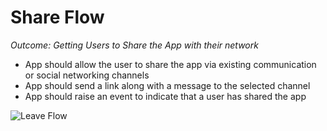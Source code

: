 # Share Flow
_*Outcome: Getting Users to Share the App with their network*_
- App should allow the user to share the app via existing communication or social networking channels
- App should send a link along with a message to the selected channel
- App should raise an event to indicate that a user has shared the app

![Leave Flow](../assets/share.png)
